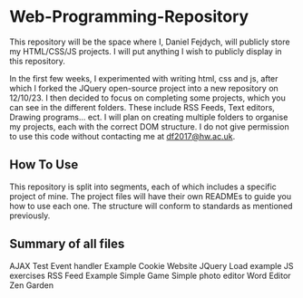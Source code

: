 # Web-Programming-Repository
This repository will be the space where I, Daniel Fejdych, will publicly store my HTML/CSS/JS projects.
I will put anything I wish to publicly display in this repository.

In the first few weeks, I experimented with writing html, css and js, after which I forked the JQuery open-source project into a new repository on 12/10/23.
I then decided to focus on completing some projects, which you can see in the different folders. These include RSS Feeds, Text editors, Drawing programs... ect. 
I will plan on creating multiple folders to organise my projects, each with the correct DOM structure.
I do not give permission to use this code without contacting me at df2017@hw.ac.uk.

## How To Use
This repository is split into segments, each of which includes a specific project of mine. The project files will have their own READMEs to guide you how to use each one. The structure will conform to standards as mentioned previously.

## Summary of all files
AJAX Test
Event handler
Example Cookie Website
JQuery Load example
JS exercises
RSS Feed Example
Simple Game
Simple photo editor
Word Editor
Zen Garden
